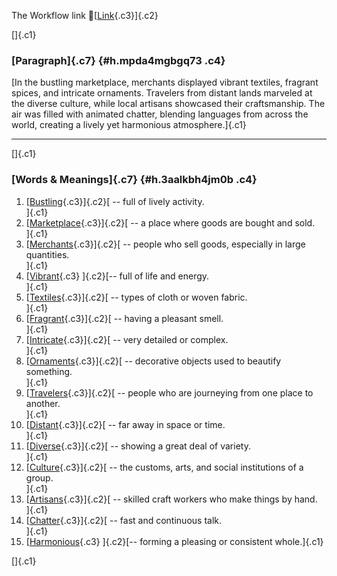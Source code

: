 The Workflow link
👏[[Link](https://www.google.com/url?q=http://www.google.com&sa=D&source=editors&ust=1756353851981319&usg=AOvVaw3gVsY4EprWpwKNRpfzovcU){.c3}]{.c2}

[]{.c1}

### [Paragraph]{.c7} {#h.mpda4mgbgq73 .c4}

[In the bustling marketplace, merchants displayed vibrant textiles,
fragrant spices, and intricate ornaments. Travelers from distant lands
marveled at the diverse culture, while local artisans showcased their
craftsmanship. The air was filled with animated chatter, blending
languages from across the world, creating a lively yet harmonious
atmosphere.]{.c1}

------------------------------------------------------------------------

[]{.c1}

### [Words & Meanings]{.c7} {#h.3aalkbh4jm0b .c4}

1.  [[Bustling](https://www.google.com/url?q=http://www.google.com&sa=D&source=editors&ust=1756353851983086&usg=AOvVaw2M0FoQTjhyaXJO15GVL9SI){.c3}]{.c2}[ --
    full of lively activity.\
    ]{.c1}
2.  [[Marketplace](https://www.google.com/url?q=http://www.google.com&sa=D&source=editors&ust=1756353851983459&usg=AOvVaw1YVomfr19AphU1ZGNEvHA9){.c3}]{.c2}[ --
    a place where goods are bought and sold.\
    ]{.c1}
3.  [[Merchants](https://www.google.com/url?q=http://www.google.com&sa=D&source=editors&ust=1756353851983794&usg=AOvVaw3JZMs0cMnxDH8MOdOiQqoH){.c3}]{.c2}[ --
    people who sell goods, especially in large quantities.\
    ]{.c1}
4.  [[Vibrant](https://www.google.com/url?q=http://www.google.com&sa=D&source=editors&ust=1756353851984137&usg=AOvVaw0JhYcgd275VUXWqXQrxTPb){.c3}
    ]{.c2}[-- full of life and energy.\
    ]{.c1}
5.  [[Textiles](https://www.google.com/url?q=http://www.google.com&sa=D&source=editors&ust=1756353851984430&usg=AOvVaw0ecjEA5C_MfmrgdAuTWAgi){.c3}]{.c2}[ --
    types of cloth or woven fabric.\
    ]{.c1}
6.  [[Fragrant](https://www.google.com/url?q=http://www.google.com&sa=D&source=editors&ust=1756353851984737&usg=AOvVaw14qu_Cen6ANUT-HSQUmUCW){.c3}]{.c2}[ --
    having a pleasant smell.\
    ]{.c1}
7.  [[Intricate](https://www.google.com/url?q=http://www.google.com&sa=D&source=editors&ust=1756353851985005&usg=AOvVaw20IISssI8uMUAgpj4kI9MD){.c3}]{.c2}[ --
    very detailed or complex.\
    ]{.c1}
8.  [[Ornaments](https://www.google.com/url?q=http://www.google.com&sa=D&source=editors&ust=1756353851985336&usg=AOvVaw0i4GinZW-8TxGw7PTMJ5By){.c3}]{.c2}[ --
    decorative objects used to beautify something.\
    ]{.c1}
9.  [[Travelers](https://www.google.com/url?q=http://www.google.com&sa=D&source=editors&ust=1756353851985682&usg=AOvVaw2lIeCTpoEYzVdYRXw8zUHx){.c3}]{.c2}[ --
    people who are journeying from one place to another.\
    ]{.c1}
10. [[Distant](https://www.google.com/url?q=http://www.google.com&sa=D&source=editors&ust=1756353851986064&usg=AOvVaw0B_qy-kwpwgtz6xdBlWTKN){.c3}]{.c2}[ --
    far away in space or time.\
    ]{.c1}
11. [[Diverse](https://www.google.com/url?q=http://www.google.com&sa=D&source=editors&ust=1756353851986315&usg=AOvVaw3w2GGfCYpIGIiRsjvXQoDG){.c3}]{.c2}[ --
    showing a great deal of variety.\
    ]{.c1}
12. [[Culture](https://www.google.com/url?q=http://www.google.com&sa=D&source=editors&ust=1756353851986594&usg=AOvVaw1hWU-AuJJDhXUzCGMGA9Bs){.c3}]{.c2}[ --
    the customs, arts, and social institutions of a group.\
    ]{.c1}
13. [[Artisans](https://www.google.com/url?q=http://www.google.com&sa=D&source=editors&ust=1756353851986914&usg=AOvVaw1t1fhEi6Zi3Pf51XFYsxQj){.c3}]{.c2}[ --
    skilled craft workers who make things by hand.\
    ]{.c1}
14. [[Chatter](https://www.google.com/url?q=http://www.google.com&sa=D&source=editors&ust=1756353851987234&usg=AOvVaw3MLxiSqTTaLmABhS4KA37W){.c3}]{.c2}[ --
    fast and continuous talk.\
    ]{.c1}
15. [[Harmonious](https://www.google.com/url?q=http://www.google.com&sa=D&source=editors&ust=1756353851987540&usg=AOvVaw1CI_rztPGG8PzKcPt9XQ0D){.c3}
    ]{.c2}[-- forming a pleasing or consistent whole.]{.c1}

[]{.c1}
